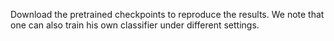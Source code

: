 Download the pretrained checkpoints to reproduce the results. We note that one can also train his own classifier under different settings.